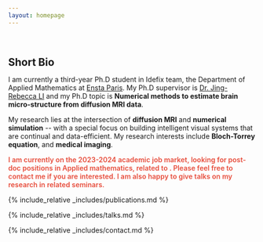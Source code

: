 ```yaml
---
layout: homepage
---
```


<h1 id="about-me"></h1>

<h2 style="margin: 60px 0px 10px;">Short Bio</h2>

I am currently a third-year Ph.D student in Idefix team, the Department of Applied Mathematics at [Ensta Paris](https://uma.ensta-paris.fr/idefix/). My Ph.D supervisor is [Dr. Jing-Rebecca LI](http://www.cmap.polytechnique.fr/~jingrebeccali/) and my Ph.D topic is **Numerical methods to estimate brain micro-structure from diffusion MRI data**. 

My research lies at the intersection of **diffusion MRI** and **numerical simulation** -- with a special focus on building intelligent visual systems that are continual and data-efficient. My research interests include **Bloch-Torrey equation**, and **medical imaging**.

<strong style="color:#e74d3c; font-weight:600"><strong style="color:#e74d3c; font-weight:600">I am currently on the 2023-2024 academic job market, looking for post-doc positions in Applied mathematics, related to . Please feel free to contact me if you are interested. I am also happy to give talks on my research in related seminars.</strong></strong>

{% include_relative _includes/publications.md %}

{% include_relative _includes/talks.md %}

{% include_relative _includes/contact.md %}
